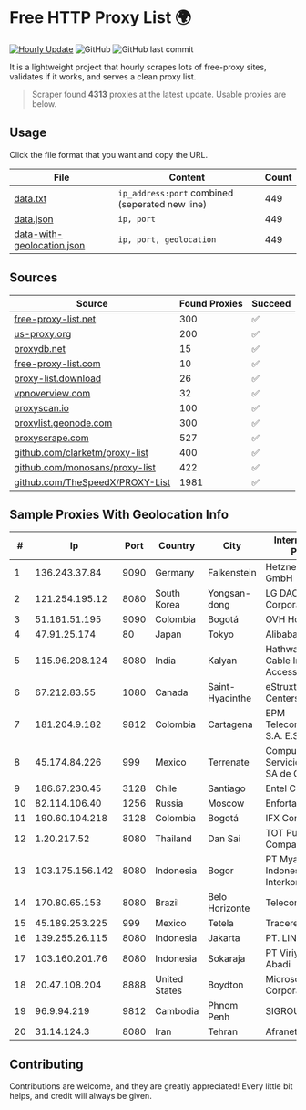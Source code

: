 
# Free HTTP Proxy List 🌍

[![Hourly Update](https://github.com/mertguvencli/http-proxy-list/actions/workflows/main.yml/badge.svg?branch=main)](https://github.com/mertguvencli/http-proxy-list/actions/workflows/main.yml)
![GitHub](https://img.shields.io/github/license/mertguvencli/http-proxy-list)
![GitHub last commit](https://img.shields.io/github/last-commit/mertguvencli/http-proxy-list)

It is a lightweight project that hourly scrapes lots of free-proxy sites, validates if it works, and serves a clean proxy list.


> Scraper found **4313** proxies at the latest update. Usable proxies are below.

## Usage

Click the file format that you want and copy the URL.


|File|Content|Count|
|----|-------|-----|
|[data.txt](https://raw.githubusercontent.com/mertguvencli/http-proxy-list/main/proxy-list/data.txt)|`ip_address:port` combined (seperated new line)|449|
|[data.json](https://raw.githubusercontent.com/mertguvencli/http-proxy-list/main/proxy-list/data.json)|`ip, port`|449|
|[data-with-geolocation.json](https://raw.githubusercontent.com/mertguvencli/http-proxy-list/main/proxy-list/data-with-geolocation.json)|`ip, port, geolocation`|449|

## Sources

|Source|Found Proxies|Succeed|
|------|-------------|-------|
|[free-proxy-list.net](https://free-proxy-list.net)|300|✅|
|[us-proxy.org](https://www.us-proxy.org)|200|✅|
|[proxydb.net](http://proxydb.net)|15|✅|
|[free-proxy-list.com](https://free-proxy-list.com/?page=&port=&type%5B%5D=http&type%5B%5D=https&up_time=0&search=Search)|10|✅|
|[proxy-list.download](https://www.proxy-list.download/HTTP)|26|✅|
|[vpnoverview.com](https://vpnoverview.com/privacy/anonymous-browsing/free-proxy-servers)|32|✅|
|[proxyscan.io](https://www.proxyscan.io)|100|✅|
|[proxylist.geonode.com](https://proxylist.geonode.com/api/proxy-list?limit=300&page=1&sort_by=lastChecked&sort_type=desc&protocols=http,https)|300|✅|
|[proxyscrape.com](https://api.proxyscrape.com/v2/?request=displayproxies&protocol=http&timeout=10000&country=all&ssl=all&anonymity=all)|527|✅|
|[github.com/clarketm/proxy-list](https://raw.githubusercontent.com/clarketm/proxy-list/master/proxy-list-raw.txt)|400|✅|
|[github.com/monosans/proxy-list](https://raw.githubusercontent.com/monosans/proxy-list/main/proxies/http.txt)|422|✅|
|[github.com/TheSpeedX/PROXY-List](https://raw.githubusercontent.com/TheSpeedX/PROXY-List/master/http.txt)|1981|✅|


## Sample Proxies With Geolocation Info

|#|Ip|Port|Country|City|Internet Service Provider|
|-|--|----|-------|----|-------------------------|
|1|136.243.37.84|9090|Germany|Falkenstein|Hetzner Online GmbH|
|2|121.254.195.12|8080|South Korea|Yongsan-dong|LG DACOM Corporation|
|3|51.161.51.195|9090|Colombia|Bogotá|OVH Hosting|
|4|47.91.25.174|80|Japan|Tokyo|Alibaba.com LLC|
|5|115.96.208.124|8080|India|Kalyan|Hathway IP over Cable Internet Access|
|6|67.212.83.55|1080|Canada|Saint-Hyacinthe|eStruxture Data Centers Inc.|
|7|181.204.9.182|9812|Colombia|Cartagena|EPM Telecomunicaciones S.A. E.S.P.|
|8|45.174.84.226|999|Mexico|Terrenate|Computadoras y Servicios Especiales SA de CV|
|9|186.67.230.45|3128|Chile|Santiago|Entel Chile S.A.|
|10|82.114.106.40|1256|Russia|Moscow|Enforta-MSK|
|11|190.60.104.218|3128|Colombia|Bogotá|IFX Corporation|
|12|1.20.217.52|8080|Thailand|Dan Sai|TOT Public Company Limited|
|13|103.175.156.142|8080|Indonesia|Bogor|PT Myarsyila Indonesia Interkoneksi|
|14|170.80.65.153|8080|Brazil|Belo Horizonte|TelecomDados Ltda|
|15|45.189.253.225|999|Mexico|Tetela|Tracered SA De CV|
|16|139.255.26.115|8080|Indonesia|Jakarta|PT. LINKNET|
|17|103.160.201.76|8080|Indonesia|Sokaraja|PT Viriya Surya Abadi|
|18|20.47.108.204|8888|United States|Boydton|Microsoft Corporation|
|19|96.9.94.219|9812|Cambodia|Phnom Penh|SIGROUPS|
|20|31.14.124.3|8080|Iran|Tehran|Afranet|



## Contributing

Contributions are welcome, and they are greatly appreciated! Every
little bit helps, and credit will always be given.

